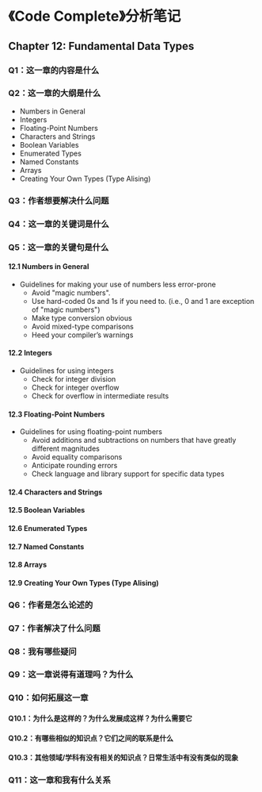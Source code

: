 # 《Code Complete》分析笔记

## Chapter 12: Fundamental Data Types

### Q1：这一章的内容是什么

### Q2：这一章的大纲是什么

- Numbers in General
- Integers
- Floating-Point Numbers
- Characters and Strings
- Boolean Variables
- Enumerated Types
- Named Constants
- Arrays
- Creating Your Own Types (Type Alising)

### Q3：作者想要解决什么问题

### Q4：这一章的关键词是什么

### Q5：这一章的关键句是什么

#### 12.1 Numbers in General

- Guidelines for making your use of numbers less error-prone
  - Avoid "magic numbers".
  - Use hard-coded 0s and 1s if you need to. (i.e., 0 and 1 are exception of "magic numbers")
  - Make type conversion obvious
  - Avoid mixed-type comparisons
  - Heed your compiler’s warnings

#### 12.2 Integers

- Guidelines for using integers
  - Check for integer division
  - Check for integer overflow
  - Check for overflow in intermediate results

#### 12.3 Floating-Point Numbers

- Guidelines for using floating-point numbers
  - Avoid additions and subtractions on numbers that have greatly different magnitudes
  - Avoid equality comparisons
  - Anticipate rounding errors
  - Check language and library support for specific data types

#### 12.4 Characters and Strings

#### 12.5 Boolean Variables

#### 12.6 Enumerated Types

#### 12.7 Named Constants

#### 12.8 Arrays

#### 12.9 Creating Your Own Types (Type Alising)

### Q6：作者是怎么论述的

### Q7：作者解决了什么问题

### Q8：我有哪些疑问

### Q9：这一章说得有道理吗？为什么

### Q10：如何拓展这一章

#### Q10.1：为什么是这样的？为什么发展成这样？为什么需要它

#### Q10.2：有哪些相似的知识点？它们之间的联系是什么

#### Q10.3：其他领域/学科有没有相关的知识点？日常生活中有没有类似的现象

### Q11：这一章和我有什么关系
